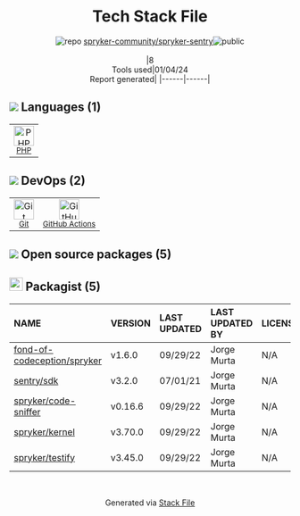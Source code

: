 <!--
&lt;--- Readme.md Snippet without images Start ---&gt;
## Tech Stack
spryker-community/spryker-sentry is built on the following main stack:

- [PHP](http://www.php.net/) – Languages
- [GitHub Actions](https://github.com/features/actions) – Continuous Integration

Full tech stack [here](/techstack.md)

&lt;--- Readme.md Snippet without images End ---&gt;

&lt;--- Readme.md Snippet with images Start ---&gt;
## Tech Stack
spryker-community/spryker-sentry is built on the following main stack:

- <img width='25' height='25' src='https://img.stackshare.io/service/991/hwUcGZ41_400x400.jpg' alt='PHP'/> [PHP](http://www.php.net/) – Languages
- <img width='25' height='25' src='https://img.stackshare.io/service/11563/actions.png' alt='GitHub Actions'/> [GitHub Actions](https://github.com/features/actions) – Continuous Integration

Full tech stack [here](/techstack.md)

&lt;--- Readme.md Snippet with images End ---&gt;
-->
<div align="center">

# Tech Stack File
![](https://img.stackshare.io/repo.svg "repo") [spryker-community/spryker-sentry](https://github.com/spryker-community/spryker-sentry)![](https://img.stackshare.io/public_badge.svg "public")
<br/><br/>
|8<br/>Tools used|01/04/24 <br/>Report generated|
|------|------|
</div>

## <img src='https://img.stackshare.io/languages.svg'/> Languages (1)
<table><tr>
  <td align='center'>
  <img width='36' height='36' src='https://img.stackshare.io/service/991/hwUcGZ41_400x400.jpg' alt='PHP'>
  <br>
  <sub><a href="http://www.php.net/">PHP</a></sub>
  <br>
  <sub></sub>
</td>

</tr>
</table>

## <img src='https://img.stackshare.io/devops.svg'/> DevOps (2)
<table><tr>
  <td align='center'>
  <img width='36' height='36' src='https://img.stackshare.io/service/1046/git.png' alt='Git'>
  <br>
  <sub><a href="http://git-scm.com/">Git</a></sub>
  <br>
  <sub></sub>
</td>

<td align='center'>
  <img width='36' height='36' src='https://img.stackshare.io/service/11563/actions.png' alt='GitHub Actions'>
  <br>
  <sub><a href="https://github.com/features/actions">GitHub Actions</a></sub>
  <br>
  <sub></sub>
</td>

</tr>
</table>


## <img src='https://img.stackshare.io/group.svg' /> Open source packages (5)</h2>

## <img width='24' height='24' src='https://img.stackshare.io/package_manager/1778/default_90cb8b66e85ae5b95928b10bb076ab6a27c7e151.png'/> Packagist (5)

|NAME|VERSION|LAST UPDATED|LAST UPDATED BY|LICENSE|VULNERABILITIES|
|:------|:------|:------|:------|:------|:------|
|[fond-of-codeception/spryker](https://packagist.org/fond-of-codeception/spryker)|v1.6.0|09/29/22|Jorge Murta |N/A|N/A|
|[sentry/sdk](https://packagist.org/sentry/sdk)|v3.2.0|07/01/21|Jorge Murta |N/A|N/A|
|[spryker/code-sniffer](https://packagist.org/spryker/code-sniffer)|v0.16.6|09/29/22|Jorge Murta |N/A|N/A|
|[spryker/kernel](https://packagist.org/spryker/kernel)|v3.70.0|09/29/22|Jorge Murta |N/A|N/A|
|[spryker/testify](https://packagist.org/spryker/testify)|v3.45.0|09/29/22|Jorge Murta |N/A|N/A|

<br/>
<div align='center'>

Generated via [Stack File](https://github.com/marketplace/stack-file)
